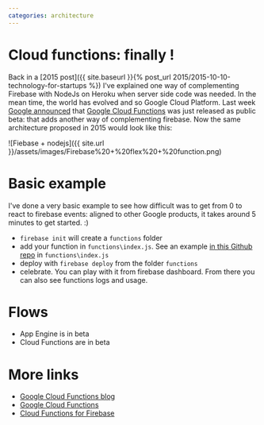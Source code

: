 ```yaml
---
categories: architecture
---
```

# Cloud functions: finally !
Back in a [2015 post]({{ site.baseurl }}{% post_url 2015/2015-10-10-technology-for-startups %}) I've explained one way of complementing Firebase with NodeJs on Heroku when server side code was needed. In the mean time, the world has evolved and so Google Cloud Platform. Last week [Google announced](https://cloudplatform.googleblog.com/2017/03/Google-Cloud-Platform-your-Next-home-in-the-cloud.html) that [Google Cloud Functions](https://cloud.google.com/functions) was just released as public beta: that adds another way of complementing firebase. Now the same architecture proposed in 2015 would look like this:

![Fiebase + nodejs]({{ site.url }}/assets/images/Firebase%20+%20flex%20+%20function.png)

# Basic example
I've done a very basic example to see how difficult was to get from 0 to react to firebase events: aligned to other Google products, it takes around 5 minutes to get started. :)

- ```firebase init``` will create a ```functions``` folder
- add your function in ```functions\index.js```. See an example [in this Github repo](https://github.com/sebastianovide/pocs/tree/master/firebase-functions-ping-pong) in ```functions\index.js```
- deploy with ```firebase deploy``` from the folder ```functions```
- celebrate. You can play with it from firebase dashboard. From there you can also see functions logs and usage.

# Flows
- App Engine is in beta
- Cloud Functions are in beta

# More links
- [Google Cloud Functions blog](https://cloudplatform.googleblog.com/2017/03/Google-Cloud-Functions-a-serverless-environment-to-build-and-connect-cloud-services_13.html)
- [Google Cloud Functions](https://cloud.google.com/functions/)
- [Cloud Functions for Firebase](https://firebase.google.com/features/functions/)
